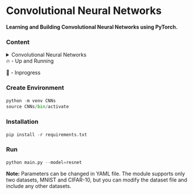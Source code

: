 # Convolutional Neural Networks

**Learning and Building Convolutional Neural Networks using PyTorch.**

### Content

<details>
  <summary> Convolutional Neural Networks</summary>
<br>
<details>
  <summary>🔥 AlexNet</summary>
<p>

Before AlexNet, SIFT(scale-invariant feature transform), SURF or HOG were some of the hand tuned feature extractors for Computer Vision.

  In AlexNet, Interestingly in the lowest layers of the network, the model learned feature extractors that resembled some traditional filters.
Higher layers in the network might build upon these representations to represent larger structures, like eyes, noses, blades of grass, and so on.
Even higher layers might represent whole objects like people, airplanes, dogs, or frisbees. Ultimately, the final hidden state learns a compact
representation of the image that summarizes its contents such that data belonging to different categories can be easily separated.
Challenges perceived before AlexNet:

  Computational Power:

  Due to the limited memory in early GPUs, the original AlexNet used a dual data stream design, so that each of their two GPUs could be responsible
for storing and computing only its half of the model. Fortunately, GPU memory is comparatively abundant now, so we rarely need to break up models
across GPUs these days.

  Data Availability:

  ImageNet was released during this period by researchers under Fei-Fei Li with 1 million images, 1000 images per class with total of 1000 class.

  Note:
    Instead of using ImageNet, I am using MNIST and resizing the image to 224 x 224 dimension to make it justify with the AlexNet architecture.
</p>
  
 <img src="Images/alexnet.png" alt="AlexNet"> 
</details>

<details>
  <summary>🔥 VGGNet</summary>
  <p>
    
 VGGNet brings in the idea of buliding a block of network like a template unlike previous CNN architecture 
 where the network is built layer by layer with increasing complexity.
  
 VGG network helps researchers think in terms of block of network. A typical network of convolution would 
require following steps
  
* Conv with padding for maintaining resolution.
* Activation Function
* Pooling for spatial downsampling
  
Note: I don't recommend running this until you have GPU, the number of parameters is increased by huge number compared
to AlexNet.
  
Changes made for faster convergence and which deviates from VGG Net is learning rate is changed to 0.05 and reduce the
number channels by 1/4th.
  
Check out the loss with these changes, since lr is high compared to typical values, the loss moves drastically and then
converges. Without Xavier's Weight Initialization, the model performs poorly.

Why VGG is slower than AlexNet?

  One reason is that AlexNet uses (11x11 with a stride of 4), while VGG uses very small receptive fields (3x3 with a
stride of 1) which makes it slower to move over the image and overall the parameters are 3 times the AlexNet.
This architecture is VGG-11.
  </p>
<img src="Images/vggnet.png" alt="VGGNet">
</details>
<details>
  <summary>🔥 NIN</summary>
<p>
  
  <strong>Network In Network introduced one of the key concept in deep neural network of dimension downsampling/upsampling using 1x1Conv layer.
  It applies MLP on the channels for each pixel separately.</strong>

  The idea behind NiN is to apply a fully-connected layer at each pixel location (for each height and width). 
If we tie the weights across each spatial location, we could think of this as a 1×1 convolutional layer 
or as a fully-connected layer acting independently on each pixel location. Another way to view this is to think
of each element in the spatial dimension (height and width) as equivalent to an example and a channel as equivalent
to a feature.

  NIN introduces the 1x1 Convolution. Smaller batch size results in better performance even though it is slow.
  </p>
  
<img src="Images/nin.png" alt="NIN">
</details>
<details>
<summary>🔥 GoogLeNet</summary>
<p>
  
It combined ideas from NIN and VGG network introducing InceptionV1 also known as GoogLeNet. 

In AlexNet, we've used 11x11 Conv, in NIN, we used 1x1 Conv. And in this paper, we identify
among different kernel, which sized convolutional kernels are best. It is the version 1 of Inception
model. 

GoogLeNet introduces the concept of parallel concatenation of networks. We bulid Inception block and 
which is repeated in the architecture.

Some intution on the architecture, since the various different sized filters are at work, different spatial
relations are extracted by different filters efficiently. It also allocates different amt of parameters
across different filters.

* 1×1 convolutions reduce channel dimensionality on a per-pixel level. Maximum pooling reduces the resolution.
* If you're wondering how these dimensions were decided, it is based on trial and error & based on ImageNet 
Dataset.
</p>
<img src="Images/googlenet.png" alt="GoogLeNet">
</details>
<details>
<summary>🔥 BatchNorm + ConvNet</summary>
<p>
  BatchNorm was introduced as a concept to **normalize the mini-batches traversing through the layer** and had an impactful results having **regularization** effect. But why BatchNorm is effective is quite unclear? the author suggests that BatchNorm reduce internal variant shift but other researchers  pointed out that the effects which batchNorm is effective against is not related to covariant shift. It is still widely discussed topic in DL.
  </p>
<img src="Images/batchnorm.png" alt="BatchNorm + ConvNet">
</details>
<details>
<summary>🔥 ResNet</summary>
<p>
  
ResNet Architecture has huge influence in current DNN architectures. It introduces the idea of **skip connection**, a concept of **adding** an unfiltered input to the conv layers.
  
Why ResNet?

To understand the network as we add more layers, does it becomes more expressive of the
task in hand or otherwise.

Key idea of ResNet is adding more layers which acts as a Identity function, i.e. if our
underlying mapping function which the network is trying to learn is F(x) = x, then instead
of trying to learn F(x) with Conv layers between them, we can directly add an skip connection
to tend the weight and biases of F(x) to zero. This is part of the explanation from D2L.
Adding new layer led to ResNet Block in the ResNet Architecture.

In ResNet block, in addition to typical Conv layers the authors introduce a parallel identity 
mapping skipping the conv layers to directly connect the input with output of conv layers.
A such connection is termed as Skip Connection or Residual connection.

Things to note while adding the skip connection to output conv block is the dimensions.Important
to note, as mentioned earlier in NIN network, we can use 1x1 Conv to increase and decrease the 
dimension.

In the code block, we have built ResNet18 architecture:

There are 4 convolutional layers in each module (excluding the 1×1 convolutional layer). 
Together with the first 7×7 convolutional layer and the final fully-connected layer, there are 
18 layers in total. Therefore, this model is commonly known as ResNet-18.
</p>
<img src="Images/resnet.png" alt="ResNet">
</details>
<details>
<summary>🔥 DenseNet</summary>
  <p>
    
Building upon ResNet, DenseNet introduced the idea of **concatenating** the previous layers 
output and as well the inputs to the next layers.
    
In ResNet, we see how the skip connection added as identity function from the inputs
to interact with the Conv layers. But in DenseNet, we see instead of adding skip 
connection to Conv layers, we can append or concat the output of identity function
with output of Conv layers.

In ResNet, it is little tedious to make the dimensions to match for adding the skip
connection and Conv Layers, but it is much simpler in DenseNet, as we concat the 
both the X and Conv's output.

The key idea or the reason its called DenseNet is because the next layers not only get
the input from previous layer but also preceeding layers before the previous layer. So 
the next layer becomes dense as it loaded with output from previous layers.

Check Figure 7.7.2 from https://d2l.ai/chapter_convolutional-modern/densenet.html for 
why DenseNet is Dense?

Two blocks comprise DenseNet, one is DenseBlock for concat operation and other is 
transition layer for controlling channels meaning dimensions (recall 1x1 Conv).
  </p>
<img src="Images/Densenet.png" alt="DenseNet">
</details>
<details>
<summary>🔥 Squeeze And Excitation Network</summary>
<p>
  
A typical convolution network has kernels running through image channels and combining
the feature maps generated per channel. For each channel, we'll have separate kernel which
learns the weights through backpropagation.
  
The idea is to understand the interdependencies between channels of the images by explicitly
modeling on it and hence to make the network sensitive to informative features which is further
exploited in the next set of transformation.

  * Squeeze(Global Information Embedding) operation converts feature maps into single value per channel.
  * Excitation(Adaptive Recalibration) operation converts this single value into per-channel weight.

  Squeeze turns (C x H x W) into (C x 1 x 1) using Global Average Pooling.
  
  Excitation turns (C x 1 x 1) into (C x H x W) channel weights using 2 FC layer with activation function
  inbetween, then which is expanded as same size as input.

  Rescale the output from excitation operation into feature maps as earlier.

  Based on the depth of the network, the role played by SE operation is differs. At early layers,
it excites shared low level representation irrespective of the classes. But in later stage, SE 
network responds differently based input class.
SE Block is simple and is added with existing CNN architecture to enhance the performance like 
ResNet or Inception V1 etc.

  Reference: https://amaarora.github.io/2020/07/24/SeNet.html
</p>
<img src="Images/senet.png" alt="SENet">
</details>
<details>
<summary>🔥 MLP-Mixer</summary>
  <p>
    
This particular network doesn't come under convolutional networks as the key idea is to use simple MLP architecture.

MLP-Mixer is a multi-layer perceptron based model, it uses common techniques like non-linearites, matrix multiplication,
normalization, skip connections etc. This paper is very interesting to the fact that when MLP was introduced, it was 
particular made upfront that the MLP architectures cannot capture translation invariance in an image. 

Let's see how things have changed. The Network uses a block of MLP Block with two linear layers and one activation function
GELU unit. Along with MLPBlock, there are two simple small block called as token mixer and channel mixer. Normalization is 
done throughout the network using Layer Normalization.

* First, the image is converted into patches
* These patches are also called as tokens.
* MLP is a Feedforward network.
* In Token Mixer, we mix these tokens using MLP, it learns spatial locations.
* In Channel Mixer, we mix the channels using MLP, it learns channel dependencies.
* The we combine of channel mixer and token mixer.
* It passed into Global Average Pooling and then 
into Fully connected layer.

Best tutorial to learn about einops: https://github.com/arogozhnikov/einops/blob/master/docs
  </p>
<img src="Images/mlpmixer.png" alt="MLP-Mixer">
</details>
<details>
<summary>🔥 MobileNet</summary>
<p>
  
A convolutional neural network with large number of layers is expensive, both interms of memory and the 
hardware requirement for inference and thus deploying such models in mobile devices is not feasible.

To overcome the above challenge, a group of researchers from Google built a neural network model 
optimized for mobile devices referred as MobileNet. Underlying idea of mobilenet is depthwise
seperable convolutions consisting of depthwise and a pointwise convolution to build lighter models.

MobileNet introduces two hyperparameters

* Width Multiplier

Width muliplier (denoted by α) is a global hyperparameter that is used to construct smaller and less 
computionally expensive models.Its value lies between 0 and 1.For a given layer and value of α, the 
number of input channels 'M' becomes α * M and the number of output channels 'N' becomes α * N hence 
reducing the cost of computation and size of the model at the cost of performance.The computation cost 
and number of parameters decrease roughly by a factor of α2.Some commonly used values of α are 1,0.75,0.5,0.25.

* Resolution Multiplier

The second parameter introduced in MobileNets is called resolution multiplier and is denoted by ρ.This 
hyperparameter is used to decrease the resolution of the input image and this subsequently reduces the 
input to every layer by the same factor. For a given value of ρ the resolution of the input image becomes 
224 * ρ. This reduces the computational cost by a factor of ρ2.

The above parameters helps in trade-off between latency (speed of inference) and accuracy.

MobileNet is 28 layers neural net represented by both the depthwise convolution and pointwise convolution.

 - Depthwise convolution is the channel-wise n×n spatial convolution. 
 Suppose in the figure above, we have 5 channels, then we will have 5 n×n spatial convolution.

 - Pointwise convolution actually is the 1×1 convolution to change the dimension.
</p>
<img src="Images/mobilenetv1.png" alt="MobileNetV1">
</details>
<details>
  <summary>🚀 Inception-v3</summary>
  <p>
      
"The Inception deep convolutional architecture was introduced as GoogLeNet, here named Inception-v1. 
Later the Inception architecture was refined in various ways, first by the introduction of batch 
normalization (Inception-v2). Later by additional factorization ideas in the third iteration 
which is referred as Inception-v3.”

Factorizing Convolution: Idea is to decrease the number of connections/parameters without reducing
the performance.

* Factorizing large kernel into two similar smaller kernels
    - Using 1 5x5 kernel, number of parameters is 5x5=25
    - Using 2 3x3 kernel instead of one 5x5, gives 3x3 + 3x3 = 18 parameters.
    - Number of parameter is reduced by 28%.

* Factorizing large kernel into two assimilar smaller kernels
    - By using 3×3 filter, number of parameters = 3×3=9
    - By using 3×1 and 1×3 filters, number of parameters = 3×1+1×3=6
    - Number of parameters is reduced by 33%

* If we look into InceptionV1 i.e. GoogLeNet, we have inception block which uses 5x5 kernel and 3x3 
kernel, factorizing technique can reduce the number of parameters in the networks.

Other Changes:

From InceptionV1, we bring in Auxillary classifier which acts as regularizer. We also see, efficient
grid size reduction using factorization instead of standard pooling which is expensive and greedy operation.
Label smoothing, to prevent a particular label from dominating all other class.
</p>
<img src="Images/inceptionv3.png" alt="InceptionV3">
</details>
<details>
  <summary>🚀 Xception</summary>
</details>
<details>
  <summary>🚀 ResNeXt</summary>
</details>
<details>
  <summary>🚀 MobileNetV2</summary>
</details>
<details>
  <summary>🚀 SqueezeNet</summary>
</details>
<details>
  <summary>🚀 EfficientNet</summary>
</details>
</details>
🔥 - Up and Running

🚀 - Inprogress

<!--##########################################################################################-->

### Create Environment
```python
python -m venv CNNs 
source CNNs/bin/activate 
```

### Installation
```python
pip install -r requirements.txt
```

### Run
```python
python main.py --model=resnet
```

**Note:** Parameters can be changed in YAML file. The module supports only two datasets, MNIST and CIFAR-10, but you can modify the dataset file and include any other datasets.
